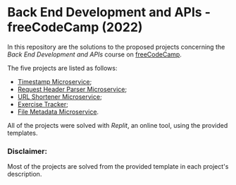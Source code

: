 # Back End Development and APIs - freeCodeCamp (2022)

In this repository are the solutions to the proposed projects concerning the *Back End Development and APIs* course on [freeCodeCamp](https://www.freecodecamp.org/learn/back-end-development-and-apis/).

The five projects are listed as follows:

- [Timestamp Microservice](https://www.freecodecamp.org/learn/back-end-development-and-apis/back-end-development-and-apis-projects/timestamp-microservice);
- [Request Header Parser Microservice](https://www.freecodecamp.org/learn/back-end-development-and-apis/back-end-development-and-apis-projects/request-header-parser-microservice);
- [URL Shortener Microservice](https://www.freecodecamp.org/learn/back-end-development-and-apis/back-end-development-and-apis-projects/url-shortener-microservice);
- [Exercise Tracker](https://www.freecodecamp.org/learn/back-end-development-and-apis/back-end-development-and-apis-projects/exercise-tracker);
- [File Metadata Microservice](https://www.freecodecamp.org/learn/back-end-development-and-apis/back-end-development-and-apis-projects/file-metadata-microservice).

All of the projects were solved with *Replit*, an online tool, using the provided templates.

### Disclaimer: 

Most of the projects are solved from the provided template in each project's description.
